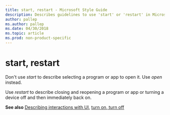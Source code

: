 ```yaml
---
title: start, restart - Microsoft Style Guide
description: Describes guidelines to use 'start' or 'restart' in Microsoft documents, and provides additional reference links.
author: pallep
ms.author: pallep
ms.date: 04/30/2018
ms.topic: article
ms.prod: non-product-specific
---
```


# start, restart

Don't use *start* to describe selecting a program or app to open it. Use *open* instead. 

Use *restart* to describe closing and reopening a program or app or turning a device off and then immediately back on. 

**See also** [Describing interactions with UI](~/procedures-instructions/describing-interactions-with-ui.md), [turn on, turn off](~/a-z-word-list-term-collections/t/turn-on-turn-off.md)
